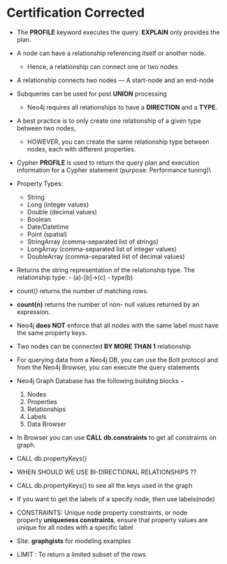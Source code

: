 # Certification Corrected

- The **PROFILE** keyword executes the query. **EXPLAIN** only provides the plan.

- A node can have a relationship referencing itself or another node.
	- Hence, a relationship can connect one or two nodes

- A relationship connects two nodes — A start-node and an end-node

- Subqueries can be used for post **UNION** processing
	- Neo4j requires all relationships to have a **DIRECTION** and a **TYPE**.
	
- A best practice is to only create one relationship of a given type between two nodes,
	- HOWEVER, you can create the same relationship type between nodes, each with different properties.
	
- Cypher **PROFILE** is used to return the query plan and execution information for a Cypher statement (purpose: Performance tuning)\

- Property Types:
	- String
	- Long (integer values)
	- Double (decimal values)
	- Boolean
	- Date/Datetime
	- Point (spatial)
	- StringArray (comma-separated list of strings)
	- LongArray (comma-separated list of integer values)
	- DoubleArray (comma-separated list of decimal values)
	
- Returns the string representation of the relationship type. The relationship type:
		- (a)-[b]->(c)
		- type(b)
	
- count(*)* returns the number of matching rows.

- **count(n)** returns the number of non- null values returned by an expression.
- Neo4j **does NOT** enforce that all nodes with the same label must have the same property keys.
- Two nodes can be connected **BY MORE THAN 1** relationship
- For querying data from a Neo4j DB, you can use the Bolt protocol and from the Neo4j Browser, you can execute the query statements
- Neo4j Graph Database has the following building blocks −
	1.  Nodes
	2. Properties
	3. Relationships
	4. Labels
	5. Data Browser
- In Browser you can use **CALL db.constraints** to get all constraints on graph.
- CALL db.propertyKeys()
- WHEN SHOULD WE USE BI-DIRECTIONAL RELATIONSHIPS ??
- CALL db.propertyKeys() to see all the keys used in the graph
- If you want to get the labels of a specify node, then use labels(node)
- CONSTRAINTS: Unique node property constraints, or node property **uniqueness constraints**, ensure that property values are unique for all nodes with a specific label
- Site: **graphgists** for modeling examples
- LIMIT : To return a limited subset of the rows